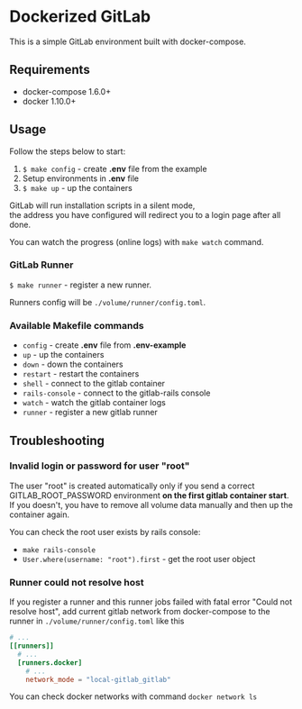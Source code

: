 # Dockerized GitLab

This is a simple GitLab environment built with docker-compose.

## Requirements

* docker-compose 1.6.0+
* docker 1.10.0+

## Usage

Follow the steps below to start:

1. `$ make config` - create **.env** file from the example
2. Setup environments in **.env** file
3. `$ make up` - up the containers

GitLab will run installation scripts in a silent mode,  
the address you have configured will redirect you to a login page after all done.

You can watch the progress (online logs) with `make watch` command.

### GitLab Runner

`$ make runner` - register a new runner.

Runners config will be `./volume/runner/config.toml`.

### Available Makefile commands

* `config` - create **.env** file from **.env-example**
* `up` - up the containers
* `down` - down the containers
* `restart` - restart the containers
* `shell` - connect to the gitlab container
* `rails-console` - connect to the gitlab-rails console
* `watch` - watch the gitlab container logs
* `runner` - register a new gitlab runner

## Troubleshooting

### Invalid login or password for user "root"

The user "root" is created  automatically only if you send a correct GITLAB_ROOT_PASSWORD environment **on the first gitlab container start**.  
If you doesn't, you have to remove all volume data manually and then up the container again.

You can check the root user exists by rails console:

* `make rails-console`
* `User.where(username: "root").first` - get the root user object

### Runner could not resolve host

If you register a runner and this runner jobs failed with fatal error "Could not resolve host", add current gitlab network from docker-compose to the runner in `./volume/runner/config.toml` like this

```toml
# ...
[[runners]]
  # ...
  [runners.docker]
    # ...
    network_mode = "local-gitlab_gitlab"
```

You can check docker networks with command `docker network ls`
